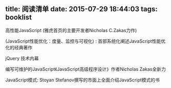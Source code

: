 title: 阅读清单
date: 2015-07-29 18:44:03
tags: booklist
---
高性能JavaScript (雅虎首页的主要开发者Nicholas C.Zakas力作)

(JavaScript性能优化：度量、监控与可视化) :  首部系统化阐述JavaScript性能优化的经典著作

jQuery 技术内幕

编写可维护的JavaScript《JavaScript高级程序设计》作者Nicholas Zakas全新力


JavaScript模式: Stoyan Stefanov撰写的市面上全面介绍JavaScript模式的书
